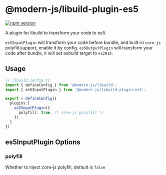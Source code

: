 # @modern-js/libuild-plugin-es5
[![npm version](https://badge.fury.io/js/@modern-js%2Flibuild-plugin-es5.svg)](https://www.npmjs.com/package/@modern-js/libuild-plugin-es5)

A plugin for libuild to transform your code to es5.

`es5InputPlugin` will transform your code before bundle, and built-in `core-js` polyfill support, enable it by config.
`es5OutputPlugin` will transform your code after bundle, it will set esbuild target to `es2015`.

## Usage

```ts
// libuild.config.ts
import { defineConfig } from '@modern-js/libuild';
import { es5InputPlugin } from '@modern-js/libuild-plugin-es5';

export = defineConfig({
  plugins:[
    es5InputPlugin({
      polyfill: true, /* core-js polyfill */
    })
  ]
})
```

## es5InputPlugin Options

### polyfill
Whether to inject core-js polyfill, default is `false`